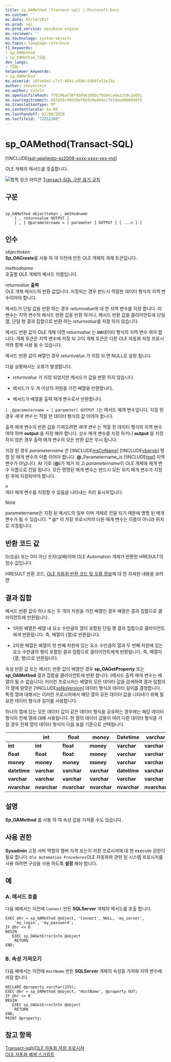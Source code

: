 ```yaml
---
title: sp_OAMethod (Transact-sql) | Microsoft Docs
ms.custom: ''
ms.date: 03/14/2017
ms.prod: sql
ms.prod_service: database-engine
ms.reviewer: ''
ms.technology: system-objects
ms.topic: language-reference
f1_keywords:
- sp_OAMethod
- sp_OAMethod_TSQL
dev_langs:
- TSQL
helpviewer_keywords:
- sp_OAMethod
ms.assetid: 1dfaebe2-c7cf-4041-a586-5d04faf2e25e
author: stevestein
ms.author: sstein
ms.openlocfilehash: 7f0196a710f9349e109bcf956eca6e2310c1e051
ms.sourcegitcommit: b87d36c46b39af8b929ad94ec707dee8800950f5
ms.translationtype: MT
ms.contentlocale: ko-KR
ms.lasthandoff: 02/08/2020
ms.locfileid: "72252200"
---
```

# <a name="sp_oamethod-transact-sql"></a>sp_OAMethod(Transact-SQL)
[!INCLUDE[tsql-appliesto-ss2008-xxxx-xxxx-xxx-md](../../includes/tsql-appliesto-ss2008-xxxx-xxxx-xxx-md.md)]

  OLE 개체의 메서드를 호출합니다.  
  
 ![항목 링크 아이콘](../../database-engine/configure-windows/media/topic-link.gif "항목 링크 아이콘") [Transact-SQL 구문 표기 규칙](../../t-sql/language-elements/transact-sql-syntax-conventions-transact-sql.md)  
  
## <a name="syntax"></a>구문  
  
```  
  
sp_OAMethod objecttoken , methodname  
    [ , returnvalue OUTPUT ]   
    [ , [ @parametername = ] parameter [ OUTPUT ] [ ...n ] ]   
```  
  
## <a name="arguments"></a>인수  
 *objecttoken*  
 **Sp_OACreate**를 사용 하 여 이전에 만든 OLE 개체의 개체 토큰입니다.  
  
 *methodname*  
 호출할 OLE 개체의 메서드 이름입니다.  
  
 _returnvalue_  **출력**  
 OLE 개체 메서드의 반환 값입니다. 지정되는 경우 반드시 적절한 데이터 형식의 지역 변수이어야 합니다.  
  
 메서드가 단일 값을 반환 하는 경우 *returnvalue*에 대 한 지역 변수를 지정 합니다 .이 변수는 지역 변수의 메서드 반환 값을 반환 하거나, 메서드 반환 값을 클라이언트에 단일 열, 단일 행 결과 집합으로 반환 하는 *returnvalue*를 지정 하지 않습니다.  
  
 메서드 반환 값이 OLE 개체 이면 *returnvalue* 는 **int**데이터 형식의 지역 변수 여야 합니다. 개체 토큰은 지역 변수에 저장 되 고이 개체 토큰은 다른 OLE 자동화 저장 프로시저와 함께 사용 될 수 있습니다.  
  
 메서드 반환 값이 배열인 경우 *returnvalue* 가 지정 되 면 NULL로 설정 됩니다.  
  
 다음 상황에서는 오류가 발생합니다.  
  
-   *returnvalue* 가 지정 되었지만 메서드가 값을 반환 하지 않습니다.  
  
-   메서드가 두 개 이상의 차원을 가진 배열을 반환합니다.  
  
-   메서드가 배열을 출력 매개 변수로서 반환합니다.  
  
`[ _@parametername = ] parameter[ OUTPUT ]`는 메서드 매개 변수입니다. 지정 된 경우 *매개 변수* 는 적절 한 데이터 형식의 값 이어야 합니다.  
  
 출력 매개 변수의 반환 값을 가져오려면 *매개 변수* 는 적절 한 데이터 형식의 지역 변수 여야 하며 **output** 을 지정 해야 합니다. 상수 매개 변수를 지정 하거나 **output** 을 지정 하지 않은 경우 출력 매개 변수의 모든 반환 값은 무시 됩니다.  
  
 지정 된 경우 *parametername* 은 [!INCLUDE[msCoName](../../includes/msconame-md.md)] [!INCLUDE[vbprvb](../../includes/vbprvb-md.md)] 명명 된 매개 변수의 이름 이어야 합니다. **@**_Parametername_is [!INCLUDE[tsql](../../includes/tsql-md.md)] 지역 변수가 아닙니다. At 기호 (**@**)가 제거 되 고 *parametername*이 OLE 개체에 매개 변수 이름으로 전달 됩니다. 모든 명명된 매개 변수는 반드시 모든 위치 매개 변수가 지정된 후에 지정되어야 합니다.  
  
 *n*  
 여러 매개 변수를 지정할 수 있음을 나타내는 자리 표시자입니다.  
  
> [!NOTE]
>  parametername은 지정 된 메서드의 일부 이며 개체로 전달 되기 때문에 명명 된 매개 변수가 될 수 있습니다. * \@* 이 저장 프로시저의 다른 매개 변수는 이름이 아니라 위치로 지정됩니다.  
  
## <a name="return-code-values"></a>반환 코드 값  
 0(성공) 또는 0이 아닌 숫자(실패)이며 OLE Automation 개체가 반환한 HRESULT의 정수 값입니다.  
  
 HRESULT 반환 코드, [OLE 자동화 반환 코드 및 오류 정보](../../relational-databases/stored-procedures/ole-automation-return-codes-and-error-information.md)에 대 한 자세한 내용을 보려면  
  
## <a name="result-sets"></a>결과 집합  
 메서드 반환 값이 하나 또는 두 개의 차원을 가진 배열인 경우 배열은 결과 집합으로 클라이언트에 반환됩니다.  
  
-   1차원 배열은 배열 내 요소 수만큼의 열이 포함된 단일 행 결과 집합으로 클라이언트에게 반환됩니다. 즉, 배열이 (열)로 반환됩니다.  
  
-   2차원 배열은 배열의 첫 번째 차원에 있는 요소 수만큼의 열과 두 번째 차원에 있는 요소 수만큼의 행이 포함된 결과 집합으로 클라이언트에게 반환됩니다. 즉, 배열이 (열, 행)으로 반환됩니다.  
  
 속성 반환 값 또는 메서드 반환 값이 배열인 경우 **sp_OAGetProperty** 또는 **sp_OAMethod** 결과 집합을 클라이언트에 반환 합니다. (메서드 출력 매개 변수는 배열이 될 수 없습니다) 이러한 프로시저는 배열의 모든 데이터 값을 검색하여 결과 집합의 각 열에 알맞은 [!INCLUDE[ssNoVersion](../../includes/ssnoversion-md.md)] 데이터 형식과 데이터 길이를 결정합니다. 특정 열에 대해서는 이러한 프로시저에서 해당 열의 모든 데이터 값을 나타내기 위해 필요한 데이터 형식과 길이를 사용합니다.  
  
 하나의 열에 있는 모든 데이터 값이 같은 데이터 형식을 공유하는 경우에는 해당 데이터 형식이 전체 열에 대해 사용됩니다. 한 열의 데이터 값들이 여러 다른 데이터 형식을 가질 경우 전체 열의 데이터 형식이 다음 표를 기준으로 선택됩니다.  
  
||int|float|money|Datetime|varchar|nvarchar|  
|------|---------|-----------|-----------|--------------|-------------|--------------|  
|**int**|**int**|**float**|**money**|**varchar**|**varchar**|**nvarchar**|  
|**float**|**float**|**float**|**money**|**varchar**|**varchar**|**nvarchar**|  
|**money**|**money**|**money**|**money**|**varchar**|**varchar**|**nvarchar**|  
|**datetime**|**varchar**|**varchar**|**varchar**|**datetime**|**varchar**|**nvarchar**|  
|**varchar**|**varchar**|**varchar**|**varchar**|**varchar**|**varchar**|**nvarchar**|  
|**nvarchar**|**nvarchar**|**nvarchar**|**nvarchar**|**nvarchar**|**nvarchar**|**nvarchar**|  
  
## <a name="remarks"></a>설명  
 **Sp_OAMethod** 를 사용 하 여 속성 값을 가져올 수도 있습니다.  
  
## <a name="permissions"></a>사용 권한  
 **Sysadmin** 고정 서버 역할의 멤버 자격 또는이 저장 프로시저에 대 한 execute 권한이 필요 합니다. `Ole Automation Procedures`OLE 자동화와 관련 된 시스템 프로시저를 사용 하려면 구성을 사용 하도록 **설정** 해야 합니다.  
  
## <a name="examples"></a>예  
  
### <a name="a-calling-a-method"></a>A. 메서드 호출  
 다음 예에서는 이전에 `Connect` 만든 **SQLServer** 개체의 메서드를 호출 합니다.  
  
```  
EXEC @hr = sp_OAMethod @object, 'Connect', NULL, 'my_server',  
    'my_login', 'my_password';  
IF @hr <> 0  
BEGIN  
   EXEC sp_OAGetErrorInfo @object  
    RETURN  
END;  
```  
  
### <a name="b-getting-a-property"></a>B. 속성 가져오기  
 다음 예에서는 이전에 `HostName` 만든 **SQLServer** 개체의 속성을 가져와 지역 변수에 저장 합니다.  
  
```  
DECLARE @property varchar(255);  
EXEC @hr = sp_OAMethod @object, 'HostName', @property OUT;  
IF @hr <> 0  
BEGIN  
   EXEC sp_OAGetErrorInfo @object  
    RETURN  
END;  
PRINT @property;  
```  
  
## <a name="see-also"></a>참고 항목  
 [Transact-sql&#41;&#40;OLE 자동화 저장 프로시저](../../relational-databases/system-stored-procedures/ole-automation-stored-procedures-transact-sql.md)   
 [OLE 자동화 예제 스크립트](../../relational-databases/stored-procedures/ole-automation-sample-script.md)  
  
  
